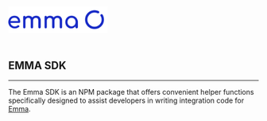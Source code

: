 <img src="src/logo-colored.svg" alt="Emma logo" style="max-width: 200px; margin-bottom: 20px">

## EMMA SDK

<hr>

The Emma SDK is an NPM package that offers convenient helper functions specifically designed to assist developers in writing integration code for [Emma](https://getemma.ai/).


